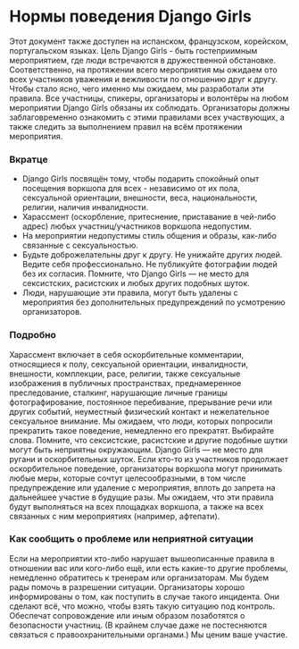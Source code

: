 # Нормы поведения Django Girls

Этот документ также доступен на испанском, французском, корейском, португальском языках.
Цель Django Girls - быть гостеприимным мероприятием, где люди встречаются в дружественной обстановке. Соответственно, на протяжении всего мероприятия мы ожидаем ото всех участников уважения и вежливости по отношению друг к другу.
Чтобы стало ясно, чего именно мы ожидаем, мы разработали эти правила. Все участницы, спикеры, организаторы и волонтёры на любом мероприятии Django Girls обязаны их соблюдать. Организаторы должны заблаговременно ознакомить с этими правилами всех участвующих, а также следить за выполнением правил на всём протяжении мероприятия.

### Вкратце

* Django Girls посвящён тому, чтобы подарить спокойный опыт посещения воркшопа для всех -
независимо от их пола, сексуальной ориентации, внешности, веса, национальности, религии, наличия инвалидности.
* Харассмент (оскорбление, притеснение, приставание в чей-либо адрес) любых участниц/участников воркшопа недопустим.
* На мероприятии недопустимы стиль общения и образы, как-либо связанные с сексуальностью.
* Будьте доброжелательны друг к другу. Не унижайте других людей. Ведите себя профессионально.
Не публикуйте фотографии людей без их согласия.
Помните, что Django Girls — не место для сексистских, расистских и любых других подобных шуток.
* Люди, нарушающие эти правила, могут быть удалены с мероприятия без дополнительных предупреждений по усмотрению организаторов.

### Подробно

Харассмент включает в себя оскорбительные комментарии, относящиеся к полу, сексуальной ориентации, инвалидности, внешности, комплекции, расе, религии, также сексуальные изображения в публичных пространствах, преднамеренное преследование, сталкинг, нарушающие личные границы фотографирование, постоянное перебивание, прерывание речи или других событий, неуместный физический контакт и нежелательное сексуальное внимание.
Мы ожидаем, что люди, которых попросили прекратить такое поведение, немедленно его прекратят.
Выбирайте слова. Помните, что сексистские, расистские и другие подобные шутки могут быть неприятны окружающим. Django Girls — не место для ругани и оскорбительных шуток.
Если кто-то из участников продолжает оскорбительное поведение, организаторы воркшопа могут принимать любые меры, которые сочтут целесообразными, в том числе предупреждение или удаление с мероприятия, вплоть до запрета на дальнейшее участие в будущие разы.
Мы ожидаем, что эти правила будут выполняться на всех площадках воркшопа, а также на всех связанных с ним мероприятиях (например, афтепати).

### Как сообщить о проблеме или неприятной ситуации

Если на мероприятии кто-либо нарушает вышеописанные правила в отношении вас или кого-либо ещё, или есть какие-то другие проблемы, немедленно обратитесь к тренерам или организаторам. Мы будем рады помочь в разрешении ситуации.
Организаторы хорошо информированы о том, как поступить в случае такого инцидента. Они сделают всё, что можно, чтобы взять такую ситуацию под контроль. Обеспечат сопровождение или иным образом позаботятся о безопасности участниц. (В крайнем случае даже не постесняются связаться с правоохранительными органами.) Мы ценим ваше участие.